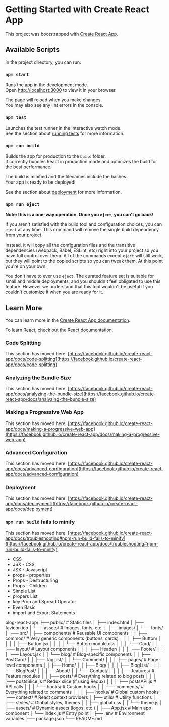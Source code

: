 # Getting Started with Create React App

This project was bootstrapped with [Create React App](https://github.com/facebook/create-react-app).

## Available Scripts

In the project directory, you can run:

### `npm start`

Runs the app in the development mode.\
Open [http://localhost:3000](http://localhost:3000) to view it in your browser.

The page will reload when you make changes.\
You may also see any lint errors in the console.

### `npm test`

Launches the test runner in the interactive watch mode.\
See the section about [running tests](https://facebook.github.io/create-react-app/docs/running-tests) for more information.

### `npm run build`

Builds the app for production to the `build` folder.\
It correctly bundles React in production mode and optimizes the build for the best performance.

The build is minified and the filenames include the hashes.\
Your app is ready to be deployed!

See the section about [deployment](https://facebook.github.io/create-react-app/docs/deployment) for more information.

### `npm run eject`

**Note: this is a one-way operation. Once you `eject`, you can't go back!**

If you aren't satisfied with the build tool and configuration choices, you can `eject` at any time. This command will remove the single build dependency from your project.

Instead, it will copy all the configuration files and the transitive dependencies (webpack, Babel, ESLint, etc) right into your project so you have full control over them. All of the commands except `eject` will still work, but they will point to the copied scripts so you can tweak them. At this point you're on your own.

You don't have to ever use `eject`. The curated feature set is suitable for small and middle deployments, and you shouldn't feel obligated to use this feature. However we understand that this tool wouldn't be useful if you couldn't customize it when you are ready for it.

## Learn More

You can learn more in the [Create React App documentation](https://facebook.github.io/create-react-app/docs/getting-started).

To learn React, check out the [React documentation](https://reactjs.org/).

### Code Splitting

This section has moved here: [https://facebook.github.io/create-react-app/docs/code-splitting](https://facebook.github.io/create-react-app/docs/code-splitting)

### Analyzing the Bundle Size

This section has moved here: [https://facebook.github.io/create-react-app/docs/analyzing-the-bundle-size](https://facebook.github.io/create-react-app/docs/analyzing-the-bundle-size)

### Making a Progressive Web App

This section has moved here: [https://facebook.github.io/create-react-app/docs/making-a-progressive-web-app](https://facebook.github.io/create-react-app/docs/making-a-progressive-web-app)

### Advanced Configuration

This section has moved here: [https://facebook.github.io/create-react-app/docs/advanced-configuration](https://facebook.github.io/create-react-app/docs/advanced-configuration)

### Deployment

This section has moved here: [https://facebook.github.io/create-react-app/docs/deployment](https://facebook.github.io/create-react-app/docs/deployment)

### `npm run build` fails to minify

This section has moved here: [https://facebook.github.io/create-react-app/docs/troubleshooting#npm-run-build-fails-to-minify](https://facebook.github.io/create-react-app/docs/troubleshooting#npm-run-build-fails-to-minify)

- CSS
- JSX - CSS
- JSX - Javascript
- props - properties
- Props - Destructuring
- Props - Children
- Simple List
- propers List
- key Prop and Spread Operator
- Even Basic
- import and Export Statements

blog-react-app/
├── public/ # Static files
│ ├── index.html
│ ├── favicon.ico
│ └── assets/ # Images, fonts, etc.
│ ├── images/
│ └── fonts/
│
├── src/
│ ├── components/ # Reusable UI components
│ │ ├── common/ # Very generic components (buttons, cards)
│ │ │ ├── Button/
│ │ │ │ ├── Button.jsx
│ │ │ │ └── Button.module.css
│ │ │ └── Card/
│ │ ├── layout/ # Layout components
│ │ │ ├── Header/
│ │ │ ├── Footer/
│ │ │ └── Layout.jsx
│ │ └── blog/ # Blog-specific components
│ │ ├── PostCard/
│ │ ├── TagList/
│ │ └── Comment/
│ │
│ ├── pages/ # Page-level components
│ │ ├── Home/
│ │ ├── Blog/
│ │ │ ├── BlogList/
│ │ │ └── BlogPost/
│ │ ├── About/
│ │ └── Contact/
│ │
│ ├── features/ # Feature modules
│ │ ├── posts/ # Everything related to blog posts
│ │ │ ├── postsSlice.js # Redux slice (if using Redux)
│ │ │ ├── postsAPI.js # API calls
│ │ │ └── hooks/ # Custom hooks
│ │ └── comments/ # Everything related to comments
│ │
│ ├── hooks/ # Global custom hooks
│ ├── context/ # React context providers
│ ├── utils/ # Utility functions
│ ├── styles/ # Global styles, themes
│ │ ├── global.css
│ │ └── theme.js
│ ├── assets/ # Dynamic assets (logos, etc.)
│ ├── App.jsx # Main app component
│ └── index.js # Entry point
│
├── .env # Environment variables
├── package.json
└── README.md
